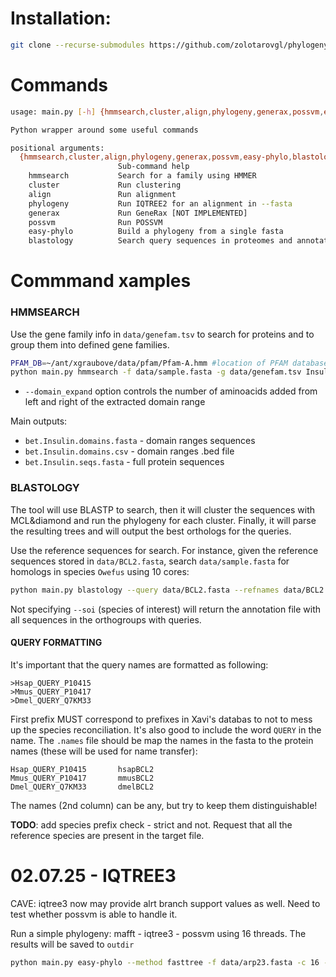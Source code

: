 # Installation:
```bash
git clone --recurse-submodules https://github.com/zolotarovgl/phylogeny.git
```

# Commands   


```bash
usage: main.py [-h] {hmmsearch,cluster,align,phylogeny,generax,possvm,easy-phylo,blastology} ...

Python wrapper around some useful commands

positional arguments:
  {hmmsearch,cluster,align,phylogeny,generax,possvm,easy-phylo,blastology}
                        Sub-command help
    hmmsearch           Search for a family using HMMER
    cluster             Run clustering
    align               Run alignment
    phylogeny           Run IQTREE2 for an alignment in --fasta
    generax             Run GeneRax [NOT IMPLEMENTED]
    possvm              Run POSSVM
    easy-phylo          Build a phylogeny from a single fasta
    blastology          Search query sequences in proteomes and annotate using phylogenies
```




# Commmand xamples  

### HMMSEARCH
Use the gene family info in `data/genefam.tsv` to search for proteins and to group them into defined gene families.  

```bash
PFAM_DB=~/ant/xgraubove/data/pfam/Pfam-A.hmm #location of PFAM database for .hmm fetching 
python main.py hmmsearch -f data/sample.fasta -g data/genefam.tsv Insulin -o results --pfam_db $PFAM_DB --domain_expand 50 
```

- `--domain_expand` option controls the number of aminoacids added from left and right of the extracted domain range   


Main outputs: 
- `bet.Insulin.domains.fasta` - domain ranges sequences  
- `bet.Insulin.domains.csv` - domain ranges .bed file   
- `bet.Insulin.seqs.fasta` - full protein sequences  


### BLASTOLOGY 
The tool will use BLASTP to search, then it will cluster the sequences with MCL&diamond and run the phylogeny for each cluster. 
Finally, it will parse the resulting trees and will output the best orthologs for the queries.  

Use the reference sequences for search. For instance, given the reference sequences stored in `data/BCL2.fasta`, search `data/sample.fasta` for homologs in species `Owefus` using 10 cores:  
```bash
python main.py blastology --query data/BCL2.fasta --refnames data/BCL2.names --target data/sample.fasta -c 5 --force --soi Owefus --outputfile Owenia_bcl2.tab --phymethod fasttree
```
Not specifying `--soi` (species of interest) will return the annotation file with all sequences in the orthogroups with queries.  

#### QUERY FORMATTING  
It's important that the query names are formatted as following:  
```
>Hsap_QUERY_P10415
>Mmus_QUERY_P10417
>Dmel_QUERY_Q7KM33
```
First prefix MUST correspond to prefixes in Xavi's databas to not to mess up the species reconciliation. It's also good to include the word `QUERY` in the name. 
The `.names` file should be map the names in the fasta to the protein names (these will be used for name transfer):   
```
Hsap_QUERY_P10415       hsapBCL2
Mmus_QUERY_P10417       mmusBCL2
Dmel_QUERY_Q7KM33       dmelBCL2
```
The names (2nd column) can be any, but try to keep them distinguishable!  

**TODO**: add species prefix check - strict and not. Request that all the reference species are present in the target file.


# 02.07.25 - IQTREE3   

CAVE: iqtree3 now may provide alrt branch support values as well. Need to test whether possvm is able to handle it. 

Run a simple phylogeny: mafft - iqtree3 - possvm using 16 threads. The results will be saved to `outdir`
```bash
python main.py easy-phylo --method fasttree -f data/arp23.fasta -c 16 --outdir results
```